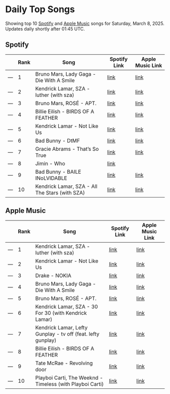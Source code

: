 # Daily Top Songs

Showing top 10 [Spotify](#spotify) and [Apple Music](#apple-music) songs for Saturday, March 8, 2025. Updates daily shortly after 01:45 UTC.

## Spotify

|             | Rank            | Song            | Spotify Link                    | Apple Music Link                                                                             |
| ----------- | --------------- | --------------- | ------------------------------- | -------------------------------------------------------------------------------------------- |
| — | 1 | Bruno Mars, Lady Gaga \- Die With A Smile | [link](https://open.spotify.com/track/2plbrEY59IikOBgBGLjaoe) | [link](https://music.apple.com/us/song/die-with-a-smile/1762656732) |
| — | 2 | Kendrick Lamar, SZA \- luther \(with sza\) | [link](https://open.spotify.com/track/45J4avUb9Ni0bnETYaYFVJ) | [link](https://music.apple.com/us/song/luther/1781270323) |
| — | 3 | Bruno Mars, ROSÉ \- APT\. | [link](https://open.spotify.com/track/5vNRhkKd0yEAg8suGBpjeY) | [link](https://music.apple.com/us/song/apt/1773452221) |
| — | 4 | Billie Eilish \- BIRDS OF A FEATHER | [link](https://open.spotify.com/track/6dOtVTDdiauQNBQEDOtlAB) | [link](https://music.apple.com/us/song/birds-of-a-feather/1739659142) |
| — | 5 | Kendrick Lamar \- Not Like Us | [link](https://open.spotify.com/track/6AI3ezQ4o3HUoP6Dhudph3) | [link](https://music.apple.com/us/song/not-like-us/1744776167) |
| — | 6 | Bad Bunny \- DtMF | [link](https://open.spotify.com/track/3sK8wGT43QFpWrvNQsrQya) | [link](https://music.apple.com/us/song/dtmf/1787023936) |
| — | 7 | Gracie Abrams \- That’s So True | [link](https://open.spotify.com/track/7ne4VBA60CxGM75vw0EYad) | [link](https://music.apple.com/us/song/thats-so-true/1773474483) |
| — | 8 | Jimin \- Who | [link](https://open.spotify.com/track/7tI8dRuH2Yc6RuoTjxo4dU) |  |
| — | 9 | Bad Bunny \- BAILE INoLVIDABLE | [link](https://open.spotify.com/track/2lTm559tuIvatlT1u0JYG2) | [link](https://music.apple.com/us/song/baile-inolvidable/1787022842) |
| — | 10 | Kendrick Lamar, SZA \- All The Stars \(with SZA\) | [link](https://open.spotify.com/track/3GCdLUSnKSMJhs4Tj6CV3s) | [link](https://music.apple.com/us/song/all-the-stars/1440906939) |

## Apple Music

|             | Rank            | Song            | Spotify Link                    | Apple Music Link                   |
| ----------- | --------------- | --------------- | ------------------------------- | ---------------------------------- |
| — | 1 | Kendrick Lamar, SZA \- luther \(with sza\) | [link](https://open.spotify.com/track/45J4avUb9Ni0bnETYaYFVJ) | [link](https://music.apple.com/us/song/luther/1781270323) |
| — | 2 | Kendrick Lamar \- Not Like Us | [link](https://open.spotify.com/track/6AI3ezQ4o3HUoP6Dhudph3) | [link](https://music.apple.com/us/song/not-like-us/1744776167) |
| — | 3 | Drake \- NOKIA | [link](https://open.spotify.com/track/2u9S9JJ6hTZS3Vf22HOZKg) | [link](https://music.apple.com/us/song/nokia/1796127375) |
| — | 4 | Bruno Mars, Lady Gaga \- Die With A Smile | [link](https://open.spotify.com/track/2plbrEY59IikOBgBGLjaoe) | [link](https://music.apple.com/us/song/die-with-a-smile/1762656732) |
| — | 5 | Bruno Mars, ROSÉ \- APT\. | [link](https://open.spotify.com/track/5vNRhkKd0yEAg8suGBpjeY) | [link](https://music.apple.com/us/song/apt/1773452221) |
| — | 6 | Kendrick Lamar, SZA \- 30 For 30 \(with Kendrick Lamar\) | [link](https://open.spotify.com/track/3aSWXU6owkZeVhh94XxEWO) | [link](https://music.apple.com/us/song/30-for-30-with-kendrick-lamar/1786643047) |
| — | 7 | Kendrick Lamar, Lefty Gunplay \- tv off \(feat\. lefty gunplay\) | [link](https://open.spotify.com/track/0aB0v4027ukVziUGwVGYpG) | [link](https://music.apple.com/us/song/tv-off-feat-lefty-gunplay/1781270540) |
| — | 8 | Billie Eilish \- BIRDS OF A FEATHER | [link](https://open.spotify.com/track/6dOtVTDdiauQNBQEDOtlAB) | [link](https://music.apple.com/us/song/birds-of-a-feather/1739659142) |
| — | 9 | Tate McRae \- Revolving door | [link](https://open.spotify.com/track/541sN2qNfIlllGn9nGOQoC) | [link](https://music.apple.com/us/song/revolving-door/1779319626) |
| — | 10 | Playboi Carti, The Weeknd \- Timeless \(with Playboi Carti\) | [link](https://open.spotify.com/track/1Es7AUAhQvapIcoh3qMKDL) | [link](https://music.apple.com/us/song/timeless/1770380890) |
